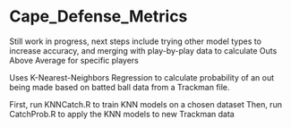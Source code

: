 # Cape_Defense_Metrics
Still work in progress, next steps include trying other model types to increase accuracy, and merging with play-by-play data to calculate Outs Above Average for specific players

Uses K-Nearest-Neighbors Regression to calculate probability of an out being made based on batted ball data from a Trackman file.

First, run KNNCatch.R to train KNN models on a chosen dataset
Then, run CatchProb.R to apply the KNN models to new Trackman data
